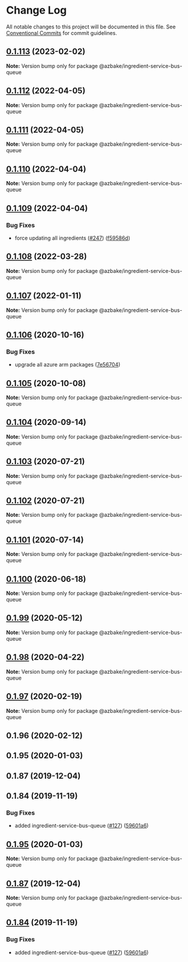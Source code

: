 # Change Log

All notable changes to this project will be documented in this file.
See [Conventional Commits](https://conventionalcommits.org) for commit guidelines.

## [0.1.113](https://github.com/HomecareHomebase/azure-bake/compare/@azbake/ingredient-service-bus-queue@0.1.112...@azbake/ingredient-service-bus-queue@0.1.113) (2023-02-02)

**Note:** Version bump only for package @azbake/ingredient-service-bus-queue





## [0.1.112](https://github.com/HomecareHomebase/azure-bake/compare/@azbake/ingredient-service-bus-queue@0.1.111...@azbake/ingredient-service-bus-queue@0.1.112) (2022-04-05)

**Note:** Version bump only for package @azbake/ingredient-service-bus-queue





## [0.1.111](https://github.com/HomecareHomebase/azure-bake/compare/@azbake/ingredient-service-bus-queue@0.1.110...@azbake/ingredient-service-bus-queue@0.1.111) (2022-04-05)

**Note:** Version bump only for package @azbake/ingredient-service-bus-queue





## [0.1.110](https://github.com/HomecareHomebase/azure-bake/compare/@azbake/ingredient-service-bus-queue@0.1.109...@azbake/ingredient-service-bus-queue@0.1.110) (2022-04-04)

**Note:** Version bump only for package @azbake/ingredient-service-bus-queue





## [0.1.109](https://github.com/HomecareHomebase/azure-bake/compare/@azbake/ingredient-service-bus-queue@0.1.108...@azbake/ingredient-service-bus-queue@0.1.109) (2022-04-04)


### Bug Fixes

* force updating all ingredients ([#247](https://github.com/HomecareHomebase/azure-bake/issues/247)) ([f59586d](https://github.com/HomecareHomebase/azure-bake/commit/f59586d8b364860cc4b30059feb9a56d2cc329a0))





## [0.1.108](https://github.com/HomecareHomebase/azure-bake/compare/@azbake/ingredient-service-bus-queue@0.1.107...@azbake/ingredient-service-bus-queue@0.1.108) (2022-03-28)

**Note:** Version bump only for package @azbake/ingredient-service-bus-queue





## [0.1.107](https://github.com/HomecareHomebase/azure-bake/compare/@azbake/ingredient-service-bus-queue@0.1.106...@azbake/ingredient-service-bus-queue@0.1.107) (2022-01-11)

**Note:** Version bump only for package @azbake/ingredient-service-bus-queue





## [0.1.106](https://github.com/HomecareHomebase/azure-bake/compare/@azbake/ingredient-service-bus-queue@0.1.105...@azbake/ingredient-service-bus-queue@0.1.106) (2020-10-16)


### Bug Fixes

* upgrade all azure arm packages ([7e56704](https://github.com/HomecareHomebase/azure-bake/commit/7e56704))





## [0.1.105](https://github.com/HomecareHomebase/azure-bake/compare/@azbake/ingredient-service-bus-queue@0.1.104...@azbake/ingredient-service-bus-queue@0.1.105) (2020-10-08)

**Note:** Version bump only for package @azbake/ingredient-service-bus-queue





## [0.1.104](https://github.com/HomecareHomebase/azure-bake/compare/@azbake/ingredient-service-bus-queue@0.1.103...@azbake/ingredient-service-bus-queue@0.1.104) (2020-09-14)

**Note:** Version bump only for package @azbake/ingredient-service-bus-queue





## [0.1.103](https://github.com/HomecareHomebase/azure-bake/compare/@azbake/ingredient-service-bus-queue@0.1.102...@azbake/ingredient-service-bus-queue@0.1.103) (2020-07-21)

**Note:** Version bump only for package @azbake/ingredient-service-bus-queue





## [0.1.102](https://github.com/HomecareHomebase/azure-bake/compare/@azbake/ingredient-service-bus-queue@0.1.101...@azbake/ingredient-service-bus-queue@0.1.102) (2020-07-21)

**Note:** Version bump only for package @azbake/ingredient-service-bus-queue





## [0.1.101](https://github.com/HomecareHomebase/azure-bake/compare/@azbake/ingredient-service-bus-queue@0.1.100...@azbake/ingredient-service-bus-queue@0.1.101) (2020-07-14)

**Note:** Version bump only for package @azbake/ingredient-service-bus-queue





## [0.1.100](https://github.com/HomecareHomebase/azure-bake/compare/@azbake/ingredient-service-bus-queue@0.1.99...@azbake/ingredient-service-bus-queue@0.1.100) (2020-06-18)

**Note:** Version bump only for package @azbake/ingredient-service-bus-queue





## [0.1.99](https://github.com/HomecareHomebase/azure-bake/compare/@azbake/ingredient-service-bus-queue@0.1.98...@azbake/ingredient-service-bus-queue@0.1.99) (2020-05-12)

**Note:** Version bump only for package @azbake/ingredient-service-bus-queue





## [0.1.98](https://github.com/HomecareHomebase/azure-bake/compare/@azbake/ingredient-service-bus-queue@0.1.97...@azbake/ingredient-service-bus-queue@0.1.98) (2020-04-22)

**Note:** Version bump only for package @azbake/ingredient-service-bus-queue





## [0.1.97](https://github.com/HomecareHomebase/azure-bake/compare/@azbake/ingredient-service-bus-queue@0.1.96...@azbake/ingredient-service-bus-queue@0.1.97) (2020-02-19)

**Note:** Version bump only for package @azbake/ingredient-service-bus-queue





## 0.1.96 (2020-02-12)



## 0.1.95 (2020-01-03)



## 0.1.87 (2019-12-04)



## 0.1.84 (2019-11-19)


### Bug Fixes

* added ingredient-service-bus-queue ([#127](https://github.com/HomecareHomebase/azure-bake/issues/127)) ([59601a6](https://github.com/HomecareHomebase/azure-bake/commit/59601a6))





## [0.1.95](https://github.com/HomecareHomebase/azure-bake/compare/v0.1.94...v0.1.95) (2020-01-03)

**Note:** Version bump only for package @azbake/ingredient-service-bus-queue





## [0.1.87](https://github.com/HomecareHomebase/azure-bake/compare/v0.1.86...v0.1.87) (2019-12-04)

**Note:** Version bump only for package @azbake/ingredient-service-bus-queue





## [0.1.84](https://github.com/HomecareHomebase/azure-bake/compare/v0.1.83...v0.1.84) (2019-11-19)


### Bug Fixes

* added ingredient-service-bus-queue ([#127](https://github.com/HomecareHomebase/azure-bake/issues/127)) ([59601a6](https://github.com/HomecareHomebase/azure-bake/commit/59601a6))
